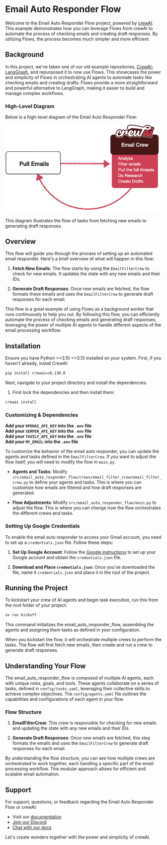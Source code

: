 # Email Auto Responder Flow

Welcome to the Email Auto Responder Flow project, powered by [crewAI](https://crewai.com). This example demonstrates how you can leverage Flows from crewAI to automate the process of checking emails and creating draft responses. By utilizing Flows, the process becomes much simpler and more efficient.

## Background

In this project, we've taken one of our old example repositories, [CrewAI-LangGraph](https://github.com/crewAIInc/crewAI-examples/tree/main/CrewAI-LangGraph), and repurposed it to now use Flows. This showcases the power and simplicity of Flows in orchestrating AI agents to automate tasks like checking emails and creating drafts. Flows provide a more straightforward and powerful alternative to LangGraph, making it easier to build and manage complex workflows.

### High-Level Diagram

Below is a high-level diagram of the Email Auto Responder Flow:

![High-level Diagram](./Email_Flow.png)

This diagram illustrates the flow of tasks from fetching new emails to generating draft responses.

## Overview

This flow will guide you through the process of setting up an automated email responder. Here's a brief overview of what will happen in this flow:

1. **Fetch New Emails**: The flow starts by using the `EmailFilterCrew` to check for new emails. It updates the state with any new emails and their IDs.

2. **Generate Draft Responses**: Once new emails are fetched, the flow formats these emails and uses the `EmailFilterCrew` to generate draft responses for each email.

This flow is a great example of using Flows as a background worker that runs continuously to help you out. By following this flow, you can efficiently automate the process of checking emails and generating draft responses, leveraging the power of multiple AI agents to handle different aspects of the email processing workflow.

## Installation

Ensure you have Python >=3.10 <=3.13 installed on your system. First, if you haven't already, install CrewAI:

```bash
pip install crewai==0.130.0
```

Next, navigate to your project directory and install the dependencies:

1. First lock the dependencies and then install them:

```bash
crewai install
```

### Customizing & Dependencies

**Add your `OPENAI_API_KEY` into the `.env` file**  
**Add your `SERPER_API_KEY` into the `.env` file**  
**Add your `TAVILY_API_KEY` into the `.env` file**  
**Add your `MY_EMAIL` into the `.env` file**

To customize the behavior of the email auto responder, you can update the agents and tasks defined in the `EmailFilterCrew`. If you want to adjust the flow itself, you will need to modify the flow in `main.py`.

- **Agents and Tasks**: Modify `src/email_auto_responder_flow/crews/email_filter_crew/email_filter_crew.py` to define your agents and tasks. This is where you can customize how emails are filtered and how draft responses are generated.

- **Flow Adjustments**: Modify `src/email_auto_responder_flow/main.py` to adjust the flow. This is where you can change how the flow orchestrates the different crews and tasks.

### Setting Up Google Credentials

To enable the email auto responder to access your Gmail account, you need to set up a `credentials.json` file. Follow these steps:

1. **Set Up Google Account**: Follow the [Google instructions](https://developers.google.com/gmail/api/quickstart/python#authorize_credentials_for_a_desktop_application) to set up your Google account and obtain the `credentials.json` file.

2. **Download and Place `credentials.json`**: Once you’ve downloaded the file, name it `credentials.json` and place it in the root of the project.

## Running the Project

To kickstart your crew of AI agents and begin task execution, run this from the root folder of your project:

```bash
uv run kickoff
```

This command initializes the email_auto_responder_flow, assembling the agents and assigning them tasks as defined in your configuration.

When you kickstart the flow, it will orchestrate multiple crews to perform the tasks. The flow will first fetch new emails, then create and run a crew to generate draft responses.

## Understanding Your Flow

The email_auto_responder_flow is composed of multiple AI agents, each with unique roles, goals, and tools. These agents collaborate on a series of tasks, defined in `config/tasks.yaml`, leveraging their collective skills to achieve complex objectives. The `config/agents.yaml` file outlines the capabilities and configurations of each agent in your flow.

### Flow Structure

1. **EmailFilterCrew**: This crew is responsible for checking for new emails and updating the state with any new emails and their IDs.

2. **Generate Draft Responses**: Once new emails are fetched, this step formats the emails and uses the `EmailFilterCrew` to generate draft responses for each email.

By understanding the flow structure, you can see how multiple crews are orchestrated to work together, each handling a specific part of the email processing workflow. This modular approach allows for efficient and scalable email automation.

## Support

For support, questions, or feedback regarding the Email Auto Responder Flow or crewAI:

- Visit our [documentation](https://docs.crewai.com)
- [Join our Discord](https://discord.com/invite/X4JWnZnxPb)
- [Chat with our docs](https://chatg.pt/DWjSBZn)

Let's create wonders together with the power and simplicity of crewAI.
